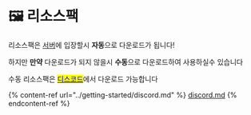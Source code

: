 # 🖼️ 리소스팩

리소스팩은 [서버](../getting-started/connect-server.md)에 입장할시 **자동**으로 다운로드가 됩니다!

하지만 **만약** 다운로드가 되지 않을시 **수동**으로 다운로드하여 사용하실수 있습니다

수동 리소스팩은 [<mark style="color:blue;">디스코드</mark>](../getting-started/discord.md)에서 다운로드 가능합니다

{% content-ref url="../getting-started/discord.md" %}
[discord.md](../getting-started/discord.md)
{% endcontent-ref %}
